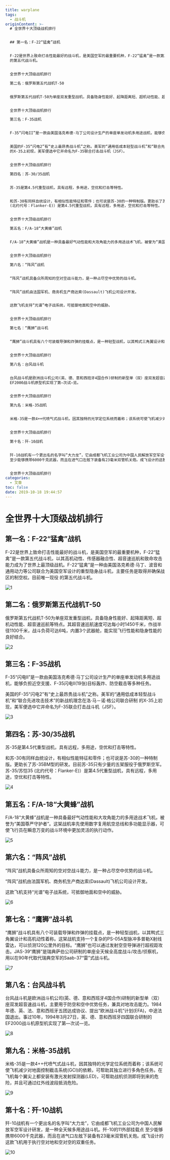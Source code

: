```yaml
---
title: warplane
tags:
  - 战斗机
originContent: >-
  # 全世界十大顶级战机排行


  ## 第一名：F-22“猛禽”战机


  F-22是世界上致命打击性能最好的战斗机，是美国空军的最重要机种，F-22“猛禽”是一款第五代战斗机，以其高机动性、传感器融合性、超音速巡航和致命攻击能力成为了世界上最顶级战机。F-22“猛禽”是一种由美国洛克希德·马丁、波音和通用动力等公司联合为美国空军设计的重型隐身战斗机，主要任务是取得并确保战区的制空权。目前唯一现役
  的第五代战斗机。


  全世界十大顶级战机排行

  第二名：俄罗斯第五代战机T-50


  俄罗斯第五代战机T-50为单座双发重型战机，具备隐身性能好、起降距离短、超机动性能、超音速巡航等特点。其超音速巡航速度可达每小时1450千米，作战半径1100千米，战斗负荷可达6吨，内置3个武器舱，能实现飞行性能和隐身性能的良好结合。


  全世界十大顶级战机排行

  第三名：F-35战机


  F-35“闪电II”是一款由美国洛克希德·马丁公司设计生产的单座单发动机多用途战机，能够负担近空支援、F-35闪电II(19张)目标轰炸、防空截击等多种任务。


  美国的F-35“闪电2”有“史上最昂贵战斗机”之称。美军的“通用低成本轻型战斗机”和“联合先进攻击技术”的新战机理念在洛·马－诺·格公司联合研制
  的X-35上初现，美军便选中它并命名为F-35联合打击战斗机（JSF）。


  全世界十大顶级战机排行

  第四名：苏-30/35战机


  苏-35是第4.5代重型战机，具有远程，多用途，空优和打击等特性。


  和苏-30有同样血统设计，有相似性能特征和零件；也可说是苏-30的一种特制版。更助长了苏-35BM型的研发。目前苏-35只有少量的五架服役于俄罗斯空军。苏-35/苏恺35
  (北约代号：Flanker-E)）是第4.5代重型战机，具有远程，多用途，空优和打击等特性。


  全世界十大顶级战机排行

  第五名：F/A-18“大黄蜂”战机


  F/A-18“大黄蜂”战机是一种具备最好气动性能和大攻角能力的多用途战术飞机，被誉为“美国尊严守护者”。这架战机率先使用数字复用航空总线和多功能显示器，可使飞行员在瞬息万变的战斗环境中更加灵活的执行动作。


  全世界十大顶级战机排行

  第六名：“阵风”战机


  “阵风”战机具备众所周知的空对空战斗能力，是一种占尽空中优势的战斗机。


  “阵风”战机由法国军机、商务机生产商达索(Dassault)飞机公司设计开发。


  这款飞机支持“光谱”电子战系统，可抵御地面和空中的威胁。


  全世界十大顶级战机排行

  第七名：“鹰狮”战斗机


  “鹰狮”战斗机具有八个可装载导弹和炸弹的挂载点，是一种轻型战机，以其鸭式三角翼设计和高机动性着称。这架战机支持一个复杂的PS-05A型脉冲多普勒X射线雷达，可以侦测120公里外的目标。“鹰狮”也可以通过发射空空导弹进行超视距攻击。JAS-39“鹰狮”是瑞典萨伯公司研制的单座全天候全高度战斗/攻击/侦察机，用以在90年代取代瑞典空军的Saab-37“雷”式战斗机。


  全世界十大顶级战机排行

  第八名：台风战斗机


  台风战斗机是欧洲战斗机公司(英、德、意和西班牙4国合作)研制的新型单（双）座双发超音速战斗机，主要用于防空和空中优势任务，兼具对地攻击能力。1984年德、英、法、意和西班牙五团达成协议、提出“欧洲战斗机”计划(EFA)，中途法国退出。事过10年，1994年3月27日，英、德、意和西班牙四国联合研制的
  EF2000战斗机原型机实现了第—次试—览。


  全世界十大顶级战机排行

  第九名：米格-35战机


  米格-35是一款4++代喷气式战斗机，因其独特的光学定位系统而着称；该系统可使飞机减少对地面控制截击系统(GCI)的依赖，可帮助其独立进行多角色任务。在飞机每个翼尖上都安装有激光发射探测器(LED)，可帮助战机侦测即将到来的危险，并且可通过红外线波段抵消危险。


  全世界十大顶级战机排行

  第十名：歼-10战机


  歼-10战机有一个更出名的名字叫“大力龙”，它由成都飞机工业公司为中国人民解放军空军设计研发，是一种全天候多用途战斗机。歼-10的11外部挂载点
  至少能够携带6000千克武器，而且在进气口左舷下装备有23毫米双管机关炮。成飞设计的这款飞机用于执行空对地和空对空的双重任务。


  全世界十大顶级战机排行
categories:
  - 文章
toc: false
date: 2019-10-18 19:44:57
---
```


# 全世界十大顶级战机排行

## 第一名：F-22“猛禽”战机

F-22是世界上致命打击性能最好的战斗机，是美国空军的最重要机种，F-22“猛禽”是一款第五代战斗机，以其高机动性、传感器融合性、超音速巡航和致命攻击能力成为了世界上最顶级战机。F-22“猛禽”是一种由美国洛克希德·马丁、波音和通用动力等公司联合为美国空军设计的重型隐身战斗机，主要任务是取得并确保战区的制空权。目前唯一现役 的第五代战斗机。

![1](https://imgsa.baidu.com/exp/pic/item/504ec7f9d72a60590583dd972134349b023bba68.jpg)

## 第二名：俄罗斯第五代战机T-50

俄罗斯第五代战机T-50为单座双发重型战机，具备隐身性能好、起降距离短、超机动性能、超音速巡航等特点。其超音速巡航速度可达每小时1450千米，作战半径1100千米，战斗负荷可达6吨，内置3个武器舱，能实现飞行性能和隐身性能的良好结合。

![2](https://imgsa.baidu.com/exp/w=480/sign=a84f2ec2972f07085f052b08d925b865/9922720e0cf3d7ca545203fbfb1fbe096a63a992.jpg)

## 第三名：F-35战机

F-35“闪电II”是一款由美国洛克希德·马丁公司设计生产的单座单发动机多用途战机，能够负担近空支援、F-35闪电II(19张)目标轰炸、防空截击等多种任务。

美国的F-35“闪电2”有“史上最昂贵战斗机”之称。美军的“通用低成本轻型战斗机”和“联合先进攻击技术”的新战机理念在洛·马－诺·格公司联合研制 的X-35上初现，美军便选中它并命名为F-35联合打击战斗机（JSF）。

![3](https://imgsa.baidu.com/exp/pic/item/346bd85c10385343c96bbbac9a13b07ecb808853.jpg)

## 第四名：苏-30/35战机

苏-35是第4.5代重型战机，具有远程，多用途，空优和打击等特性。

和苏-30有同样血统设计，有相似性能特征和零件；也可说是苏-30的一种特制版。更助长了苏-35BM型的研发。目前苏-35只有少量的五架服役于俄罗斯空军。苏-35/苏恺35 (北约代号：Flanker-E)）是第4.5代重型战机，具有远程，多用途，空优和打击等特性。

![4](https://imgsa.baidu.com/exp/pic/item/4e0b3ea4462309f79c9e919f7b0e0cf3d6cad60e.jpg)

## 第五名：F/A-18“大黄蜂”战机

F/A-18“大黄蜂”战机是一种具备最好气动性能和大攻角能力的多用途战术飞机，被誉为“美国尊严守护者”。这架战机率先使用数字复用航空总线和多功能显示器，可使飞行员在瞬息万变的战斗环境中更加灵活的执行动作。

![5](https://imgsa.baidu.com/exp/pic/item/11794d43fbf2b211a7bdb9c3c38065380dd78e68.jpg)

## 第六名：“阵风”战机

“阵风”战机具备众所周知的空对空战斗能力，是一种占尽空中优势的战斗机。

“阵风”战机由法国军机、商务机生产商达索(Dassault)飞机公司设计开发。

这款飞机支持“光谱”电子战系统，可抵御地面和空中的威胁。

![6](https://imgsa.baidu.com/exp/pic/item/a005b3345982b2b7ef3b054938adcbef77099b53.jpg)

## 第七名：“鹰狮”战斗机

“鹰狮”战斗机具有八个可装载导弹和炸弹的挂载点，是一种轻型战机，以其鸭式三角翼设计和高机动性着称。这架战机支持一个复杂的PS-05A型脉冲多普勒X射线雷达，可以侦测120公里外的目标。“鹰狮”也可以通过发射空空导弹进行超视距攻击。JAS-39“鹰狮”是瑞典萨伯公司研制的单座全天候全高度战斗/攻击/侦察机，用以在90年代取代瑞典空军的Saab-37“雷”式战斗机。

![7](https://imgsa.baidu.com/exp/pic/item/b13fd48065380cd7a88d9e60a844ad3458828168.jpg)

## 第八名：台风战斗机

台风战斗机是欧洲战斗机公司(英、德、意和西班牙4国合作)研制的新型单（双）座双发超音速战斗机，主要用于防空和空中优势任务，兼具对地攻击能力。1984年德、英、法、意和西班牙五团达成协议、提出“欧洲战斗机”计划(EFA)，中途法国退出。事过10年，1994年3月27日，英、德、意和西班牙四国联合研制的 EF2000战斗机原型机实现了第—次试—览。

![8](https://imgsa.baidu.com/exp/pic/item/0b07ec1fbe096b63e0e862dd05338744eaf8ac0e.jpg)

## 第九名：米格-35战机

米格-35是一款4++代喷气式战斗机，因其独特的光学定位系统而着称；该系统可使飞机减少对地面控制截击系统(GCI)的依赖，可帮助其独立进行多角色任务。在飞机每个翼尖上都安装有激光发射探测器(LED)，可帮助战机侦测即将到来的危险，并且可通过红外线波段抵消危险。

![9](https://imgsa.baidu.com/exp/pic/item/906289dda144ad34642cbb0ad9a20cf430ad8568.jpg)

## 第十名：歼-10战机

歼-10战机有一个更出名的名字叫“大力龙”，它由成都飞机工业公司为中国人民解放军空军设计研发，是一种全天候多用途战斗机。歼-10的11外部挂载点 至少能够携带6000千克武器，而且在进气口左舷下装备有23毫米双管机关炮。成飞设计的这款飞机用于执行空对地和空对空的双重任务。

![10](https://imgsa.baidu.com/exp/pic/item/f76575600c338744f13413f1580fd9f9d62aa00e.jpg)

